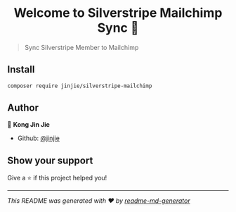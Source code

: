 <h1 align="center">Welcome to Silverstripe Mailchimp Sync 👋</h1>
<p>
</p>

> Sync Silverstripe Member to Mailchimp

## Install

```sh
composer require jinjie/silverstripe-mailchimp
```

## Author

👤 **Kong Jin Jie**

* Github: [@jinjie](https://github.com/jinjie)

## Show your support

Give a ⭐️ if this project helped you!

***
_This README was generated with ❤️ by [readme-md-generator](https://github.com/kefranabg/readme-md-generator)_
